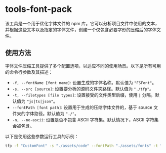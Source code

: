 # tools-font-pack

该工具是一个用于优化字体文件的 npm 库。它可以分析项目文件中使用的文本，并根据这些文本以及指定的字体文件，创建一个仅包含必要字形的压缩后的字体文件。

## 使用方法

字体文件压缩工具提供了多个配置选项，以适应不同的使用场景。以下是所有可用的命令行参数及其描述：

- `-f, --fontName [font name]`: 设置生成的字体名称。默认值为 `"FSFont"`。
- `-s, --src [source]`: 设置要分析的源码文件夹路径。默认值为 `"./tfp"`。
- `-t, --filetypes [file types]`: 设置接受的文件类型后缀，使用 `|` 分隔。默认值为 `"js|ts|json"`。
- `--fontPath [font path]`: 设置用于生成的压缩字体文件的，基于 source 文件夹的字体路径。默认值为 `"./"`。
- `-n, --no-ascii`: 设置是否不包含 ASCII 字符集。默认情况下，ASCII 字符集会被包含。

以下是使用这些参数运行工具的示例：

```bash
tfp -f "CustomFont" -s "./assets/code" --fontPath "./assets/fonts" -t "js|ts" --no-ascii
```
